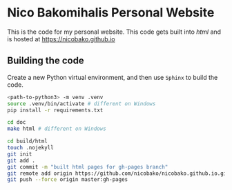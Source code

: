 # Nico Bakomihalis Personal Website

This is the code for my personal website.
This code gets built into *html* and is hosted at
https://nicobako.github.io

## Building the code

Create a new Python virtual environment,
and then use `Sphinx` to build the code.

```bash
<path-to-python3> -m venv .venv
source .venv/bin/activate # different on Windows
pip install -r requirements.txt

cd doc
make html # different on Windows

cd build/html
touch .nojekyll
git init
git add .
git commit -m "built html pages for gh-pages branch"
git remote add origin https://github.com/nicobako/nicobako.github.io.git
git push --force origin master:gh-pages
```